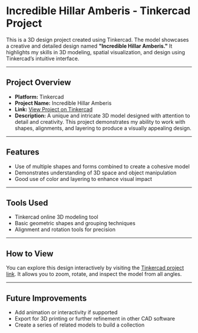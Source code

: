 # **Incredible Hillar Amberis - Tinkercad Project**

This is a 3D design project created using Tinkercad. The model showcases a creative and detailed design named **"Incredible Hillar Amberis."** It highlights my skills in 3D modeling, spatial visualization, and design using Tinkercad’s intuitive interface.

---

## **Project Overview**

- **Platform:** Tinkercad  
- **Project Name:** Incredible Hillar Amberis  
- **Link:** [View Project on Tinkercad](https://www.tinkercad.com/things/8rsvFW0yfoC-incredible-hillar-amberis)  
- **Description:** A unique and intricate 3D model designed with attention to detail and creativity. This project demonstrates my ability to work with shapes, alignments, and layering to produce a visually appealing design.

---

## **Features**

- Use of multiple shapes and forms combined to create a cohesive model  
- Demonstrates understanding of 3D space and object manipulation  
- Good use of color and layering to enhance visual impact

---

## **Tools Used**

- Tinkercad online 3D modeling tool  
- Basic geometric shapes and grouping techniques  
- Alignment and rotation tools for precision

---

## **How to View**

You can explore this design interactively by visiting the [Tinkercad project link](https://www.tinkercad.com/things/8rsvFW0yfoC-incredible-hillar-amberis). It allows you to zoom, rotate, and inspect the model from all angles.

---

## **Future Improvements**

- Add animation or interactivity if supported  
- Export for 3D printing or further refinement in other CAD software  
- Create a series of related models to build a collection
